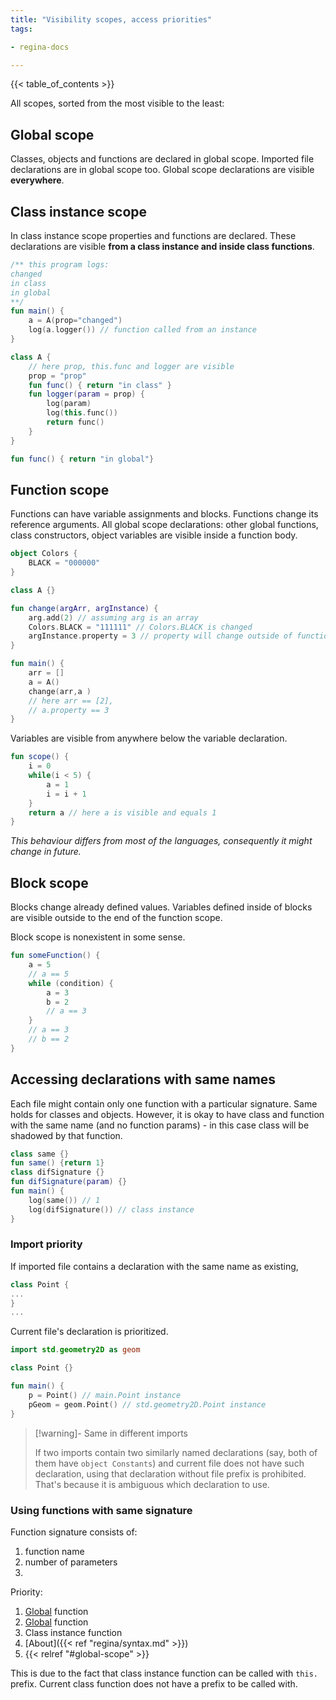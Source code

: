 ```yaml
---
title: "Visibility scopes, access priorities"
tags:

- regina-docs

---
```

{{< table_of_contents >}}

All scopes, sorted from the most visible to the least:

## Global scope

Classes, objects and functions are declared in global scope. Imported file declarations are in
global scope too. Global scope declarations are visible **everywhere**.

## Class instance scope

In class instance scope properties and functions are declared. These declarations are visible
**from a class instance and inside class functions**.

```kotlin
/** this program logs:
changed
in class
in global
**/
fun main() {
    a = A(prop="changed")    
    log(a.logger()) // function called from an instance
}

class A {
    // here prop, this.func and logger are visible
    prop = "prop"
    fun func() { return "in class" }
    fun logger(param = prop) {
        log(param)
        log(this.func())
        return func()
    }
}

fun func() { return "in global"}
```

## Function scope

Functions can have variable assignments and blocks. Functions change its reference arguments. All
global scope declarations: other global functions, class constructors, object variables are
visible inside a function body.

```kotlin
object Colors {
    BLACK = "000000"
}

class A {}

fun change(argArr, argInstance) {
    arg.add(2) // assuming arg is an array
    Colors.BLACK = "111111" // Colors.BLACK is changed
    argInstance.property = 3 // property will change outside of function scope
} 

fun main() {
    arr = []
    a = A()
    change(arr,a )
    // here arr == [2],
    // a.property == 3
}
```

Variables are visible from anywhere below the variable declaration.

```kotlin
fun scope() { 
    i = 0
    while(i < 5) {
        a = 1
        i = i + 1
    }
    return a // here a is visible and equals 1
}
```

*This behaviour differs from most of the languages, consequently it might change in future.*

## Block scope

Blocks change already defined values. Variables defined inside of blocks are visible outside to the
end of the function scope.

Block scope is nonexistent in some sense.

```kotlin
fun someFunction() {
    a = 5
    // a == 5
    while (condition) {
        a = 3
        b = 2
        // a == 3
    }
    // a == 3
    // b == 2
}
```

## Accessing declarations with same names

Each file might contain only one function with a particular signature. Same holds for classes and
objects. However, it is okay to have class and function with the same name
(and no function params) - in this case class will be shadowed by that function.

```kotlin
class same {}
fun same() {return 1}
class difSignature {}
fun difSignature(param) {}
fun main() {
    log(same()) // 1
    log(difSignature()) // class instance
}
```

### Import priority

If imported file contains a declaration with the same name as existing,

```kotlin {title="std.geometry2D.rgn"}
class Point {
...
}
...
```

Current file's declaration is prioritized.

```kotlin {title="main.rgn"}
import std.geometry2D as geom

class Point {}

fun main() {
    p = Point() // main.Point instance
    pGeom = geom.Point() // std.geometry2D.Point instance
}
```

> [!warning]- Same in different imports
>
> If two imports contain two similarly named declarations (say, both of them
> have `object Constants`) and current file does not have such declaration,
> using that declaration without file prefix is prohibited. That's because it is ambiguous which
> declaration to use.

### Using functions with same signature

Function signature consists of:

1. function name
2. number of parameters
3.

Priority:

1. [Global](regina/syntax) function
2. [Global](https://alex5041.github.io/regina/scopes/#using-functions-with-same-signature) function
3. Class instance function
4. [About]({{< ref "regina/syntax.md" >}})
5. {{< relref "#global-scope" >}}

This is due to the fact that class instance function can be called with `this.` prefix. Current
class function does not have a prefix to be called with.